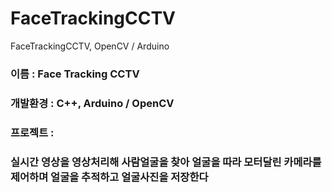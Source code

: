 # FaceTrackingCCTV
FaceTrackingCCTV, OpenCV / Arduino

 ### 이름 : Face Tracking CCTV
 ### 개발환경 : C++, Arduino / OpenCV
 ### 프로젝트 : 
 ### 실시간 영상을 영상처리해 사람얼굴을 찾아 얼굴을 따라 모터달린 카메라를 제어하며 얼굴을 추적하고 얼굴사진을 저장한다
